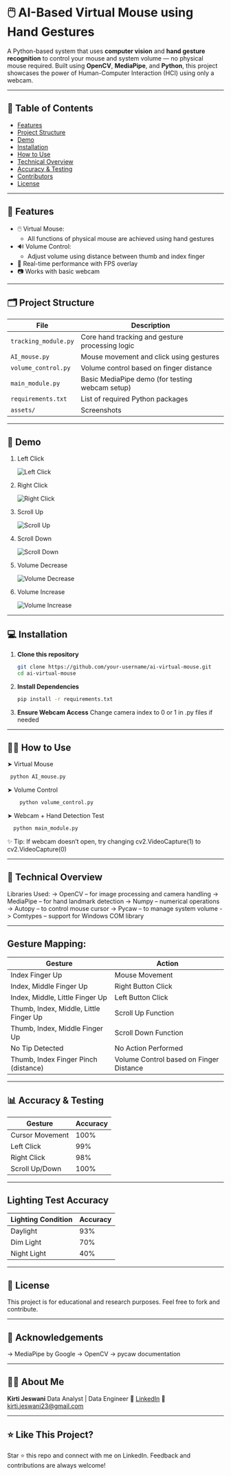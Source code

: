 # 🖱️ AI-Based Virtual Mouse using Hand Gestures

A Python-based system that uses **computer vision** and **hand gesture recognition** to control your mouse and system volume — no physical mouse required. Built using **OpenCV**, **MediaPipe**, and **Python**, this project showcases the power of Human-Computer Interaction (HCI) using only a webcam.

---

## 📌 Table of Contents

- [Features](#features)
- [Project Structure](#project-structure)
- [Demo](#demo)
- [Installation](#installation)
- [How to Use](#how-to-use)
- [Technical Overview](#technical-overview)
- [Accuracy & Testing](#accuracy--testing)
- [Contributors](#contributors)
- [License](#license)

---

## 🚀 Features

- 🖱️ Virtual Mouse:
  - All functions of physical mouse are achieved using hand gestures
- 🔊 Volume Control:
  - Adjust volume using distance between thumb and index finger
- 🎯 Real-time performance with FPS overlay
- 📷 Works with basic webcam

---

## 🗂 Project Structure

| File                | Description                                          |
|---------------------|----------------------------------------------------- |
| `tracking_module.py` | Core hand tracking and gesture processing logic     |
| `AI_mouse.py`        | Mouse movement and click using gestures             |
| `volume_control.py`  | Volume control based on finger distance             |
| `main_module.py`     | Basic MediaPipe demo (for testing webcam setup)     |
| `requirements.txt`   | List of required Python packages                    |
| `assets/`            | Screenshots                                         |

---

## 🎥 Demo

1. Left Click
   
   ![Left Click](https://github.com/user-attachments/assets/d34a7e85-9f69-42e4-b2f4-2676d99bbf68)


2. Right Click
   
   ![Right Click](https://github.com/user-attachments/assets/3b42b5f4-9832-4beb-8ae4-4aa545e231a2)


3. Scroll Up
   
   ![Scroll Up](https://github.com/user-attachments/assets/f036a372-ad0a-49d7-b208-ed45cd5fbb68)

   
4. Scroll Down
   
   ![Scroll Down](https://github.com/user-attachments/assets/b7058535-dd4a-49cf-b302-d2a10c789174)


5. Volume Decrease

   ![Volume Decrease](https://github.com/user-attachments/assets/8969d672-e750-4191-a35d-774a2b702fdd)


6. Volume Increase
  
   ![Volume Increase](https://github.com/user-attachments/assets/90109099-748c-4d3c-b318-b8a0be954ed9)


---

## 💻 Installation

1. **Clone this repository**
   ```bash
   git clone https://github.com/your-username/ai-virtual-mouse.git
   cd ai-virtual-mouse

2. **Install Dependencies**
   ```bash
   pip install -r requirements.txt

3. **Ensure Webcam Access**
   Change camera index to 0 or 1 in .py files if needed

---

## 🧑‍💻 How to Use

➤ Virtual Mouse
   ```bash
    python AI_mouse.py
```
➤ Volume Control
```bash
    python volume_control.py
```
➤ Webcam + Hand Detection Test
```bash
  python main_module.py
```
✨ Tip: If webcam doesn’t open, try changing cv2.VideoCapture(1) to cv2.VideoCapture(0)

---

## 🧠 Technical Overview

Libraries Used:
-> OpenCV – for image processing and camera handling
-> MediaPipe – for hand landmark detection
-> Numpy – numerical operations
-> Autopy – to control mouse cursor
-> Pycaw – to manage system volume
-> Comtypes – support for Windows COM library

---

## Gesture Mapping:

| Gesture                                | Action                                              |
|----------------------------------------|-----------------------------------------------------|
| Index Finger Up                        | Mouse Movement                                      |
| Index, Middle Finger Up                | Right Button Click                                  |
| Index, Middle, Little Finger Up        | Left Button Click                                   |
| Thumb, Index, Middle, Little Finger Up | Scroll Up Function                                  |
| Thumb, Index, Middle Finger Up         | Scroll Down Function                                |
| No Tip Detected                        | No Action Performed                                 |
| Thumb, Index Finger Pinch (distance)   | Volume Control based on Finger Distance             |

---

## 📊 Accuracy & Testing

| Gesture         | Accuracy |
| --------------- | -------- |
| Cursor Movement | 100%     |
| Left Click      | 99%      |
| Right Click     | 98%      |
| Scroll Up/Down  | 100%     |

---

## Lighting Test Accuracy

| Lighting Condition | Accuracy |
| ------------------ | -------- |
| Daylight           | 93%      |
| Dim Light          | 70%      |
| Night Light        | 40%      |

---

## 📄 License
This project is for educational and research purposes. Feel free to fork and contribute.

---

## 🙌 Acknowledgements

  -> MediaPipe by Google
  -> OpenCV
  -> pycaw documentation

---

## 🙋‍♀️ About Me

**Kirti Jeswani**
  Data Analyst | Data Engineer
  🔗 [LinkedIn](https://www.linkedin.com/in/kirti-jeswani/) 
  📧 kirti.jeswani23@gmail.com

---

## ⭐ Like This Project?

Star ⭐ this repo and connect with me on LinkedIn. Feedback and contributions are always welcome!


